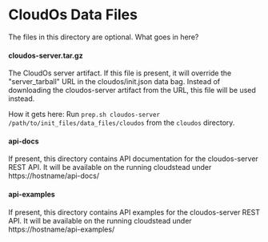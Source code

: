 CloudOs Data Files
==================

The files in this directory are optional. What goes in here?

#### cloudos-server.tar.gz

The CloudOs server artifact. If this file is present, it will override the "server_tarball" URL in
the cloudos/init.json data bag. Instead of downloading the cloudos-server artifact from the URL, this
file will be used instead.

How it gets here: Run `prep.sh cloudos-server /path/to/init_files/data_files/cloudos` from the `cloudos` directory.

#### api-docs

If present, this directory contains API documentation for the cloudos-server REST API.
It will be available on the running cloudstead under https://hostname/api-docs/

#### api-examples

If present, this directory contains API examples for the cloudos-server REST API.
It will be available on the running cloudstead under https://hostname/api-examples/
